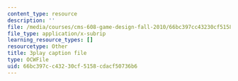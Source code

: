 ```yaml
---
content_type: resource
description: ''
file: /media/courses/cms-608-game-design-fall-2010/66bc397cc43230cf5158cdacf50736b6_68568.srt
file_type: application/x-subrip
learning_resource_types: []
resourcetype: Other
title: 3play caption file
type: OCWFile
uid: 66bc397c-c432-30cf-5158-cdacf50736b6
---
```

